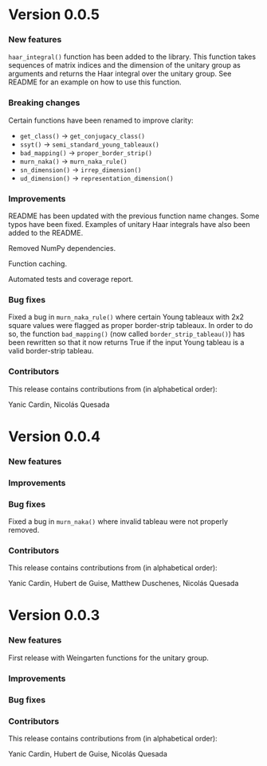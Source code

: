 # Version 0.0.5

### New features

`haar_integral()` function has been added to the library. This function takes sequences of matrix indices and the dimension of the unitary group as arguments and returns the Haar integral over the unitary group. See README for an example on how to use this function.

### Breaking changes

Certain functions have been renamed to improve clarity:
* `get_class()` -> `get_conjugacy_class()`
* `ssyt()` -> `semi_standard_young_tableaux()`
* `bad_mapping()` -> `proper_border_strip()`
* `murn_naka()` -> `murn_naka_rule()`
* `sn_dimension()` -> `irrep_dimension()`
* `ud_dimension()` -> `representation_dimension()`

### Improvements

README has been updated with the previous function name changes. Some typos have been fixed. Examples of unitary Haar integrals have also been added to the README.

Removed NumPy dependencies.

Function caching.

Automated tests and coverage report.

### Bug fixes

Fixed a bug in `murn_naka_rule()` where certain Young tableaux with 2x2 square values were flagged as proper border-strip tableaux. In order to do so, the function `bad_mapping()` (now called `border_strip_tableau()`) has been rewritten so that it now returns True if the input Young tableau is a valid border-strip tableau.

### Contributors

This release contains contributions from (in alphabetical order):

Yanic Cardin, Nicolás Quesada

# Version 0.0.4

### New features

### Improvements

### Bug fixes

Fixed a bug in `murn_naka()` where invalid tableau were not properly removed.

### Contributors

This release contains contributions from (in alphabetical order):

Yanic Cardin, Hubert de Guise, Matthew Duschenes, Nicolás Quesada

# Version 0.0.3

### New features

First release with Weingarten functions for the unitary group.

### Improvements

### Bug fixes

### Contributors

This release contains contributions from (in alphabetical order):

Yanic Cardin, Hubert de Guise, Nicolás Quesada
